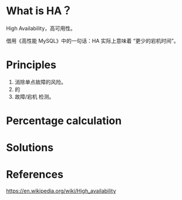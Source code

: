 # What is HA？

High Availability，高可用性。

借用《高性能 MySQL》中的一句话：HA 实际上意味着 “更少的宕机时间”。



# Principles

1. 消除单点故障的风险。
2. 的
3. 故障/宕机 检测。



# Percentage calculation



# Solutions



# References

https://en.wikipedia.org/wiki/High_availability
